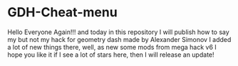 # GDH-Cheat-menu
Hello Everyone Again!!! and today in this repository I will publish how to say my but not my hack for geometry dash made by Alexander Simonov I added a lot of new things there, well, as new some mods from mega hack v6 I hope you like it if I see a lot of stars here, then I will release an update!
